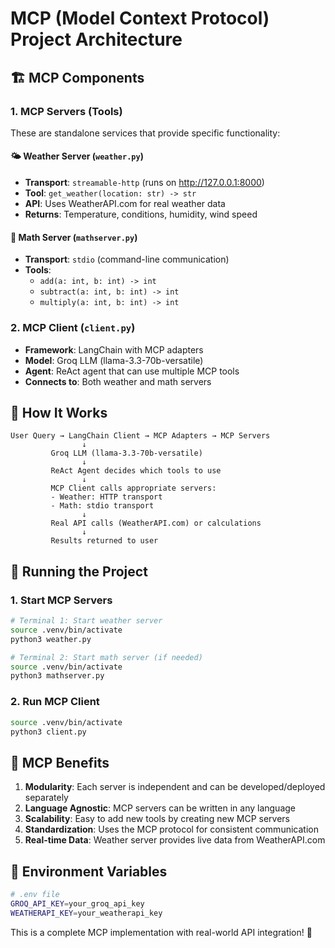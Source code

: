 # MCP (Model Context Protocol) Project Architecture

## 🏗️ MCP Components

### 1. MCP Servers (Tools)
These are standalone services that provide specific functionality:

#### 🌤️ Weather Server (`weather.py`)
- **Transport**: `streamable-http` (runs on http://127.0.0.1:8000)
- **Tool**: `get_weather(location: str) -> str`
- **API**: Uses WeatherAPI.com for real weather data
- **Returns**: Temperature, conditions, humidity, wind speed

#### 🧮 Math Server (`mathserver.py`)
- **Transport**: `stdio` (command-line communication)
- **Tools**: 
  - `add(a: int, b: int) -> int`
  - `subtract(a: int, b: int) -> int`
  - `multiply(a: int, b: int) -> int`

### 2. MCP Client (`client.py`)
- **Framework**: LangChain with MCP adapters
- **Model**: Groq LLM (llama-3.3-70b-versatile)
- **Agent**: ReAct agent that can use multiple MCP tools
- **Connects to**: Both weather and math servers

## 🔄 How It Works

```
User Query → LangChain Client → MCP Adapters → MCP Servers
                ↓
         Groq LLM (llama-3.3-70b-versatile)
                ↓
         ReAct Agent decides which tools to use
                ↓
         MCP Client calls appropriate servers:
         - Weather: HTTP transport
         - Math: stdio transport
                ↓
         Real API calls (WeatherAPI.com) or calculations
                ↓
         Results returned to user
```

## 🚀 Running the Project

### 1. Start MCP Servers
```bash
# Terminal 1: Start weather server
source .venv/bin/activate
python3 weather.py

# Terminal 2: Start math server (if needed)
source .venv/bin/activate
python3 mathserver.py
```

### 2. Run MCP Client
```bash
source .venv/bin/activate
python3 client.py
```

## 🎯 MCP Benefits

1. **Modularity**: Each server is independent and can be developed/deployed separately
2. **Language Agnostic**: MCP servers can be written in any language
3. **Scalability**: Easy to add new tools by creating new MCP servers
4. **Standardization**: Uses the MCP protocol for consistent communication
5. **Real-time Data**: Weather server provides live data from WeatherAPI.com

## 🔧 Environment Variables

```bash
# .env file
GROQ_API_KEY=your_groq_api_key
WEATHERAPI_KEY=your_weatherapi_key
```

This is a complete MCP implementation with real-world API integration! 🌟 